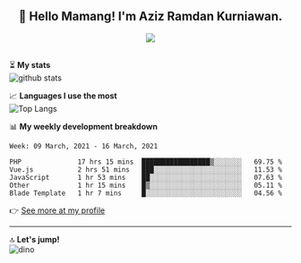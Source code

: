 <h2 align="center">👋 Hello Mamang! I'm Aziz Ramdan Kurniawan.</h2>  
<p align="center">
  <img src="https://komarev.com/ghpvc/?username=azizramdan"> <br><br>
</p>
    
⏳ **My stats**  
![github stats](https://github-readme-stats.vercel.app/api?username=azizramdan&show_icons=true&count_private=true&title_color=000&hide_border=true&hide_title=true)  

📈 **Languages I use the most**  
![Top Langs](https://github-readme-stats.vercel.app/api/top-langs/?username=azizramdan&layout=compact&langs_count=6&hide=tsql&hide_border=true&hide_title=true&exclude_repo=Futsal-Go,Futsal-Go-Admin,Sistem-Informasi-Sensus-Harian-Rawat-Inap)  

📊 **My weekly development breakdown**
<!--START_SECTION:waka-->
```text
Week: 09 March, 2021 - 16 March, 2021

PHP              17 hrs 15 mins  █████████████████▒░░░░░░░   69.75 % 
Vue.js           2 hrs 51 mins   ███░░░░░░░░░░░░░░░░░░░░░░   11.53 % 
JavaScript       1 hr 53 mins    ██░░░░░░░░░░░░░░░░░░░░░░░   07.63 % 
Other            1 hr 15 mins    █▒░░░░░░░░░░░░░░░░░░░░░░░   05.11 % 
Blade Template   1 hr 7 mins     █░░░░░░░░░░░░░░░░░░░░░░░░   04.56 % 
```
<!--END_SECTION:waka-->
👉 [See more at my profile](https://wakatime.com/@azizramdan)
***
🔝 **Let's jump!**  
![dino](https://raw.githubusercontent.com/azizramdan/azizramdan/master/dino.gif)  
